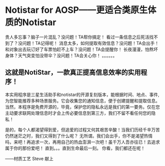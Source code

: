 # Notistar for AOSP——更适合类原生体质的Notistar

贵人多忘事？脑子一片混乱？没问题！TA帮你搞定！
看过一条信息之后死活找不到了？没问题！TA记得呢！
消息太多，如何提取有效信息？没问题！TA会出手！
和对象出去玩订好了车票怕赶不上车？没问题！TA会提醒你！
长夜漫漫，怕熬坏身体？天气突变怕没带伞？没问题！TA会关心你！
。。。。。。

## 这就是NotiStar，一款真正提高信息效率的实用程序！

本实用程序是三星生活助手和notistar的开源复刻版本，能根据时间、地点、事件,为您智能推荐多种场景服务。它会收集您的通知信息，便于创建提醒和提取信息。
当然，本程序是免费开源的，毕竟，保护您的隐私永远是我们的第一要务。仅在您主动要求联网处理信息时才会上传必要信息到第三方，我们不留不看任何您的隐私！

是的，每个人都渴望得到爱，但追爱的过程又何其艰苦辛酸！当我们历经千辛万苦仍然迷茫之时，我们又得到了什么呢？
无所谓。我们会出手，你不是渴望热情吗，来吧！再追求一次，再用自己的热血澎湃一次吧！虽千万人吾亦往已！去追求属于你的那份爱吧！
直到。。。直到生命最后一刻。
你看，我们都还在呢！

——材质工艺 Steve 献上